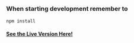 ##

### When starting development remember to
	npm install

#### [See the Live Version Here!](https://contractor-project-sg.herokuapp.com/)
